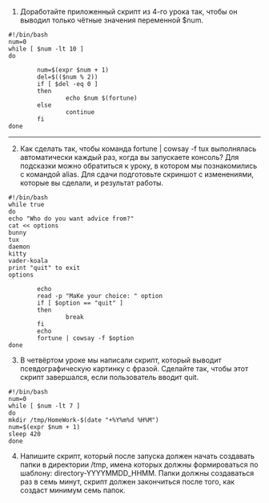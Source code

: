 1. Доработайте приложенный скрипт из 4-го урока так, чтобы он выводил только чётные значения переменной $num. 
```
#!/bin/bash
num=0
while [ $num -lt 10 ]
do

        num=$(expr $num + 1)
        del=$(($num % 2))
        if [ $del -eq 0 ]
        then
                echo $num $(fortune)
        else
                continue
        fi  
done
```
___
2. Как сделать так, чтобы команда fortune | cowsay -f tux выполнялась автоматически каждый раз, когда вы запускаете консоль? Для подсказки можно обратиться к уроку, в котором мы познакомились с командой alias. Для сдачи подготовьте скриншот с изменениями, которые вы сделали, и результат работы.
``` 
#!/bin/bash
while true
do
echo "Who do you want advice from?"
cat << options
bunny
tux
daemon
kitty
vader-koala
print "quit" to exit
options

        echo
        read -p "MaKe your choice: " option
        if [ $option == "quit" ]
        then
                break
        fi
        echo
        fortune | cowsay -f $option
done
```

3. В четвёртом уроке мы написали скрипт, который выводит псевдографическую картинку с фразой. Сделайте так, чтобы этот скрипт завершался, если пользователь вводит quit.

```
#!/bin/bash
num=0
while [ $num -lt 7 ]
do
mkdir /tmp/HomeWork-$(date "+%Y%m%d %H%M")
num=$(expr $num + 1)
sleep 420
done
```
4. Напишите скрипт, который после запуска должен начать создавать папки в директории /tmp, имена которых должны формироваться по шаблону: directory-YYYYMMDD_HHMM. Папки должны создаваться раз в семь минут, скрипт должен закончиться после того, как создаст минимум семь папок.
